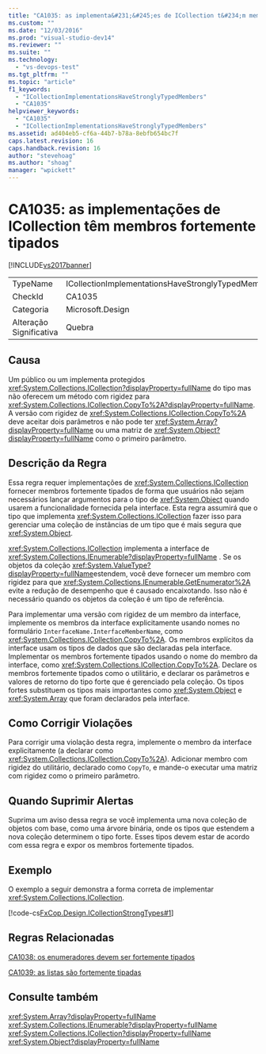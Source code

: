 ```yaml
---
title: "CA1035: as implementa&#231;&#245;es de ICollection t&#234;m membros fortemente tipados | Microsoft Docs"
ms.custom: ""
ms.date: "12/03/2016"
ms.prod: "visual-studio-dev14"
ms.reviewer: ""
ms.suite: ""
ms.technology: 
  - "vs-devops-test"
ms.tgt_pltfrm: ""
ms.topic: "article"
f1_keywords: 
  - "ICollectionImplementationsHaveStronglyTypedMembers"
  - "CA1035"
helpviewer_keywords: 
  - "CA1035"
  - "ICollectionImplementationsHaveStronglyTypedMembers"
ms.assetid: ad404eb5-cf6a-44b7-b78a-8ebfb654bc7f
caps.latest.revision: 16
caps.handback.revision: 16
author: "stevehoag"
ms.author: "shoag"
manager: "wpickett"
---
```

# CA1035: as implementa&#231;&#245;es de ICollection t&#234;m membros fortemente tipados
[!INCLUDE[vs2017banner](../code-quality/includes/vs2017banner.md)]

|||  
|-|-|  
|TypeName|ICollectionImplementationsHaveStronglyTypedMembers|  
|CheckId|CA1035|  
|Categoria|Microsoft.Design|  
|Alteração Significativa|Quebra|  
  
## Causa  
 Um público ou um implementa protegidos <xref:System.Collections.ICollection?displayProperty=fullName> do tipo mas não oferecem um método com rigidez para <xref:System.Collections.ICollection.CopyTo%2A?displayProperty=fullName>.  A versão com rigidez de <xref:System.Collections.ICollection.CopyTo%2A> deve aceitar dois parâmetros e não pode ter <xref:System.Array?displayProperty=fullName> ou uma matriz de <xref:System.Object?displayProperty=fullName> como o primeiro parâmetro.  
  
## Descrição da Regra  
 Essa regra requer implementações de <xref:System.Collections.ICollection> fornecer membros fortemente tipados de forma que usuários não sejam necessários lançar argumentos para o tipo de <xref:System.Object> quando usarem a funcionalidade fornecida pela interface.  Esta regra assumirá que o tipo que implementa <xref:System.Collections.ICollection> fazer isso para gerenciar uma coleção de instâncias de um tipo que é mais segura que <xref:System.Object>.  
  
 <xref:System.Collections.ICollection> implementa a interface de <xref:System.Collections.IEnumerable?displayProperty=fullName> .  Se os objetos da coleção <xref:System.ValueType?displayProperty=fullName>estendem, você deve fornecer um membro com rigidez para que <xref:System.Collections.IEnumerable.GetEnumerator%2A> evite a redução de desempenho que é causado encaixotando.  Isso não é necessário quando os objetos da coleção é um tipo de referência.  
  
 Para implementar uma versão com rigidez de um membro da interface, implemente os membros da interface explicitamente usando nomes no formulário `InterfaceName.InterfaceMemberName`, como <xref:System.Collections.ICollection.CopyTo%2A>.  Os membros explícitos da interface usam os tipos de dados que são declaradas pela interface.  Implementar os membros fortemente tipados usando o nome do membro da interface, como <xref:System.Collections.ICollection.CopyTo%2A>.  Declare os membros fortemente tipados como o utilitário, e declarar os parâmetros e valores de retorno do tipo forte que é gerenciado pela coleção.  Os tipos fortes substituem os tipos mais importantes como <xref:System.Object> e <xref:System.Array> que foram declarados pela interface.  
  
## Como Corrigir Violações  
 Para corrigir uma violação desta regra, implemente o membro da interface explicitamente \(a declarar como <xref:System.Collections.ICollection.CopyTo%2A>\).  Adicionar membro com rigidez do utilitário, declarado como `CopyTo`, e mande\-o executar uma matriz com rigidez como o primeiro parâmetro.  
  
## Quando Suprimir Alertas  
 Suprima um aviso dessa regra se você implementa uma nova coleção de objetos com base, como uma árvore binária, onde os tipos que estendem a nova coleção determinem o tipo forte.  Esses tipos devem estar de acordo com essa regra e expor os membros fortemente tipados.  
  
## Exemplo  
 O exemplo a seguir demonstra a forma correta de implementar <xref:System.Collections.ICollection>.  
  
 [!code-cs[FxCop.Design.ICollectionStrongTypes#1](../code-quality/codesnippet/CSharp/ca1035-icollection-implementations-have-strongly-typed-members_1.cs)]  
  
## Regras Relacionadas  
 [CA1038: os enumeradores devem ser fortemente tipados](../code-quality/ca1038-enumerators-should-be-strongly-typed.md)  
  
 [CA1039: as listas são fortemente tipadas](../code-quality/ca1039-lists-are-strongly-typed.md)  
  
## Consulte também  
 <xref:System.Array?displayProperty=fullName>   
 <xref:System.Collections.IEnumerable?displayProperty=fullName>   
 <xref:System.Collections.ICollection?displayProperty=fullName>   
 <xref:System.Object?displayProperty=fullName>